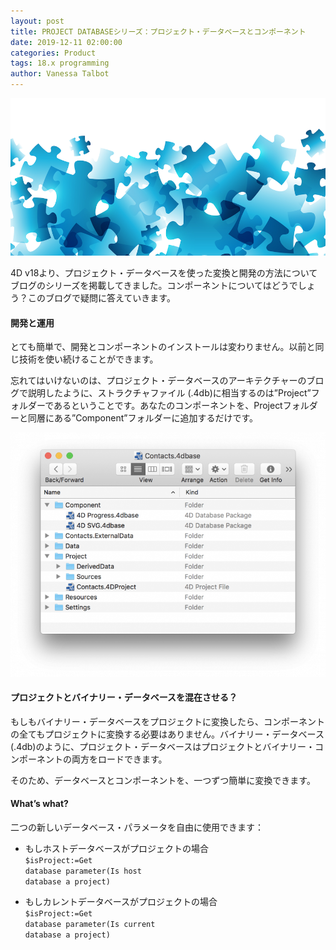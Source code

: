 ```yaml
---
layout: post
title: PROJECT DATABASEシリーズ：プロジェクト・データベースとコンポーネント
date: 2019-12-11 02:00:00
categories: Product
tags: 18.x programming
author: Vanessa Talbot
---
```


![project-database-stylesheet](/images/blog/12-11/component.png)

4D v18より、プロジェクト・データベースを使った変換と開発の方法についてブログのシリーズを掲載してきました。コンポーネントについてはどうでしょう？このブログで疑問に答えていきます。

#### 開発と運用
とても簡単で、開発とコンポーネントのインストールは変わりません。以前と同じ技術を使い続けることができます。

忘れてはいけないのは、プロジェクト・データベースのアーキテクチャーのブログで説明したように、ストラクチャファイル (.4db)に相当するのは”Project”フォルダーであるということです。あなたのコンポーネントを、Projectフォルダーと同層にある”Component”フォルダーに追加するだけです。

![project-database-stylesheet](/images/blog/12-11/component_architecture-768x595.png)

#### プロジェクトとバイナリー・データベースを混在させる？
もしもバイナリー・データベースをプロジェクトに変換したら、コンポーネントの全てもプロジェクトに変換する必要はありません。バイナリー・データベース (.4db)のように、プロジェクト・データベースはプロジェクトとバイナリー・コンポーネントの両方をロードできます。

そのため、データベースとコンポーネントを、一つずつ簡単に変換できます。

#### What’s what?
二つの新しいデータベース・パラメータを自由に使用できます：

* もしホストデータベースがプロジェクトの場合</br>
<code class="fourd"><span class="notranslate variable">$isProject</span>:=<span class="notranslate command">Get database parameter</span>(<span class="notranslate constant">Is host database a project</span>)</code>

* もしカレントデータベースがプロジェクトの場合</br>
<code class="fourd"><span class="notranslate variable">$isProject</span>:=<span class="notranslate command">Get database parameter</span>(<span class="notranslate constant">Is current database a project</span>)</code>

